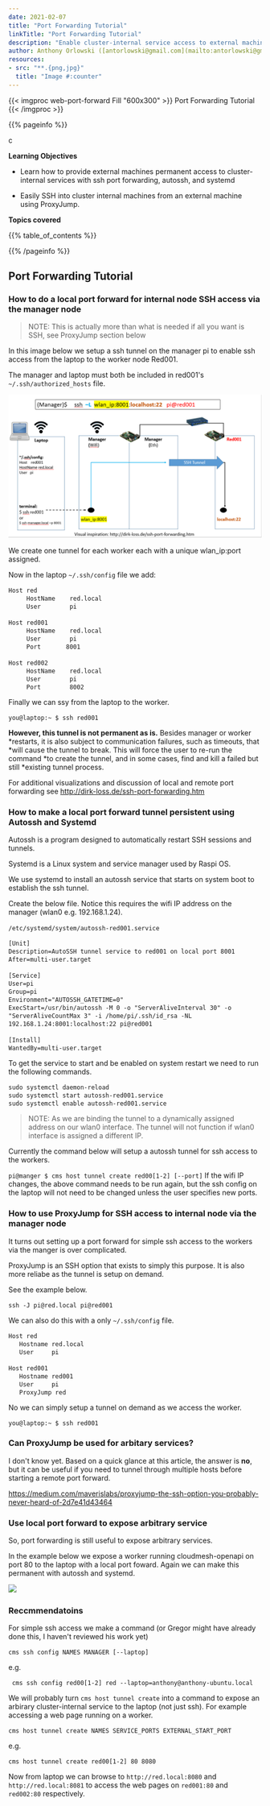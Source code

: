 ```yaml
---
date: 2021-02-07
title: "Port Forwarding Tutorial"
linkTitle: "Port Forwarding Tutorial"
description: "Enable cluster-internal service access to external machines"
author: Anthony Orlowski ([antorlowski@gmail.com](mailto:antorlowski@gmail.com))
resources:
- src: "**.{png,jpg}"
  title: "Image #:counter"
---
```


{{< imgproc web-port-forward Fill "600x300" >}}
Port Forwarding Tutorial
{{< /imgproc >}}


{{% pageinfo %}}

c

**Learning Objectives**

* Learn how to provide external machines permanent access to cluster-internal 
  services with ssh port forwarding, autossh, and systemd
  
* Easily SSH into cluster internal machines from an external machine using 
  ProxyJump.
  
**Topics covered**

{{% table_of_contents %}}

{{% /pageinfo %}}


## Port Forwarding Tutorial

### How to do a local port forward for internal node SSH access via the manager node

> NOTE: This is actually more than what is needed if all you want is SSH, see
> ProxyJump section below

In this image below we setup a ssh tunnel on the manager pi to enable ssh
access from the laptop to the worker node Red001.

The manager and laptop must both be included in red001's
`~/.ssh/authorized_hosts` file.

![](https://github.com/cloudmesh/cloudmesh-pi-cluster/raw/main/images/ssh-port-forward.PNG)

We create one tunnel for each worker each with a unique wlan_ip:port assigned.

Now in the laptop `~/.ssh/config` file we add:

```
Host red
     HostName    red.local
     User        pi

Host red001
     HostName    red.local
     User        pi
     Port       8001

Host red002
     HostName    red.local
     User        pi
     Port        8002
```

Finally we can ssy from the laptop to the worker.

```
you@laptop:~ $ ssh red001
```

**However, this tunnel is not permanent as is.** Besides manager or worker
*restarts, it is also subject to communication failures, such as timeouts, that
*will cause the tunnel to break. This will force the user to re-run the command
*to create the tunnel, and in some cases, find and kill a failed but still
*existing tunnel process.

For additional visualizations and discussion of local and remote port
forwarding see <http://dirk-loss.de/ssh-port-forwarding.htm>

### How to make a local port forward tunnel persistent using Autossh and Systemd

Autossh is a program designed to automatically restart SSH sessions and
tunnels.

Systemd is a Linux system and service manager used by Raspi OS.

We use systemd to install an autossh service that starts on system boot to
establish the ssh tunnel.

Create the below file. Notice this requires the wifi IP address on the manager
(wlan0 e.g. 192.168.1.24).

`/etc/systemd/system/autossh-red001.service`

```
[Unit]
Description=AutoSSH tunnel service to red001 on local port 8001
After=multi-user.target

[Service]
User=pi
Group=pi
Environment="AUTOSSH_GATETIME=0"
ExecStart=/usr/bin/autossh -M 0 -o "ServerAliveInterval 30" -o "ServerAliveCountMax 3" -i /home/pi/.ssh/id_rsa -NL 192.168.1.24:8001:localhost:22 pi@red001

[Install]
WantedBy=multi-user.target
```

To get the service to start and be enabled on system restart we need to run the
following commands.

```
sudo systemctl daemon-reload
sudo systemctl start autossh-red001.service
sudo systemctl enable autossh-red001.service
```

> NOTE: As we are binding the tunnel to a dynamically assigned address on our
> wlan0 interface. The tunnel will not function if wlan0 interface is assigned a
> different IP.

Currently the command below will setup a autossh tunnel for ssh access to the
workers.

``` pi@manger $ cms host tunnel create red00[1-2] [--port] ``` If the wifi IP
changes, the above command needs to be run again, but the ssh config on the
laptop will not need to be changed unless the user specifies new ports.


### How to use ProxyJump for SSH access to internal node via the manager node

It turns out setting up a port forward for simple ssh access to the workers via
the manger is over complicated.

ProxyJump is an SSH option that exists to simply this purpose. It is also more
reliabe as the tunnel is setup on demand.

See the example below.

```
ssh -J pi@red.local pi@red001
```

We can also do this with a only `~/.ssh/config` file.

```
Host red
   Hostname red.local
   User	    pi
   
Host red001
   Hostname red001
   User	    pi
   ProxyJump red
```

No we can simply setup a tunnel on demand as we access the worker.


```
you@laptop:~ $ ssh red001
```

### Can ProxyJump be used for arbitary services?

I don't know yet. Based on a quick glance at this article, the answer is
**no**, but it can be useful if you need to tunnel through multiple hosts
before starting a remote port forward.

<https://medium.com/maverislabs/proxyjump-the-ssh-option-you-probably-never-heard-of-2d7e41d43464>

### Use local port forward to expose arbitrary service

So, port forwarding is still useful to expose arbitrary services.

In the example below we expose a worker running cloudmesh-openapi on port 80 to
the laptop with a local port foward. Again we can make this permanent with
autossh and systemd.

![](https://github.com/cloudmesh/cloudmesh-pi-cluster/raw/main/images/web-port-forward.PNG)

### Reccmmendatoins

For simple ssh access we make a command (or Gregor might have already done
this, I haven't reviewed his work yet)

```
cms ssh config NAMES MANAGER [--laptop]
```

e.g.

```
 cms ssh config red00[1-2] red --laptop=anthony@anthony-ubuntu.local
```

We will probably turn `cms host tunnel create` into a command to expose an
arbirary cluster-internal service to the laptop (not just ssh). For example
accessing a web page running on a worker.

```
cms host tunnel create NAMES SERVICE_PORTS EXTERNAL_START_PORT
```

e.g. 

```
cms host tunnel create red00[1-2] 80 8080
```

Now from laptop we can browse to `http://red.local:8080` and
`http://red.local:8081` to access the web pages on `red001:80` and `red002:80`
respectively.
